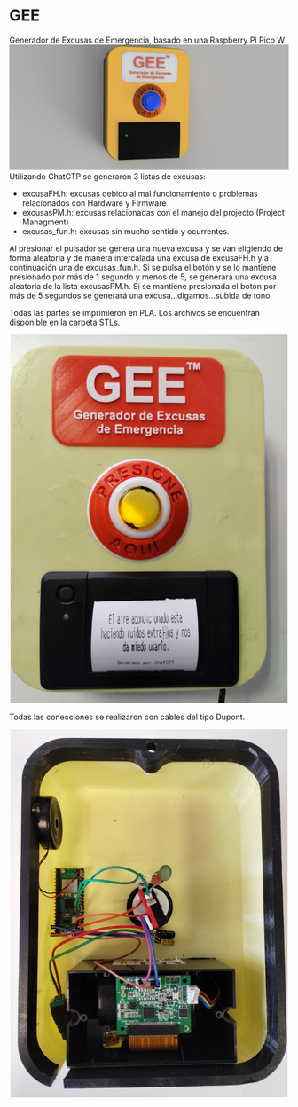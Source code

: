 # GEE
Generador de Excusas de Emergencia, basado en una Raspberry Pi Pico W
![Image Alt text](/images/gee_front.png)
Utilizando ChatGTP se generaron 3 listas de excusas:
- excusaFH.h: excusas debido al mal funcionamiento o problemas relacionados con Hardware y Firmware
- excusasPM.h: excusas relacionadas con el manejo del projecto (Project Managment)
- excusas_fun.h: excusas sin mucho sentido y ocurrentes.

Al presionar el pulsador se genera una nueva excusa y se van eligiendo de forma aleatoria y de manera intercalada una excusa de excusaFH.h y a continuación una de excusas_fun.h. Si se pulsa el botón y se lo mantiene presionado por más de 1 segundo y menos de 5, se generará una excusa aleatoria de la lista excusasPM.h. Si se mantiene presionada el botón por más de 5 segundos se generará una excusa...digamos...subida de tono.

Todas las partes se imprimieron en PLA. Los archivos se encuentran disponible en la carpeta STLs.
<p align="center">
  <img src="/images/front.jpg"  width="500">
</p>

Todas las conecciones se realizaron con cables del tipo Dupont.

<p align="center">
  <img src="/images/back.jpg"  width="500">
</p>
